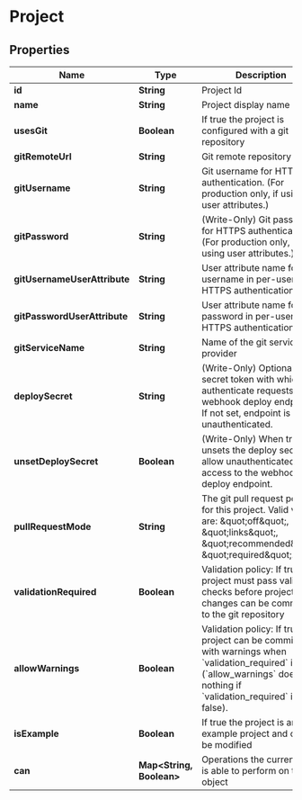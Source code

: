 # Project

## Properties
Name | Type | Description | Notes
------------ | ------------- | ------------- | -------------
**id** | **String** | Project Id |  [optional]
**name** | **String** | Project display name |  [optional]
**usesGit** | **Boolean** | If true the project is configured with a git repository |  [optional]
**gitRemoteUrl** | **String** | Git remote repository url |  [optional]
**gitUsername** | **String** | Git username for HTTPS authentication. (For production only, if using user attributes.) |  [optional]
**gitPassword** | **String** | (Write-Only) Git password for HTTPS authentication. (For production only, if using user attributes.) |  [optional]
**gitUsernameUserAttribute** | **String** | User attribute name for username in per-user HTTPS authentication. |  [optional]
**gitPasswordUserAttribute** | **String** | User attribute name for password in per-user HTTPS authentication. |  [optional]
**gitServiceName** | **String** | Name of the git service provider |  [optional]
**deploySecret** | **String** | (Write-Only) Optional secret token with which to authenticate requests to the webhook deploy endpoint. If not set, endpoint is unauthenticated. |  [optional]
**unsetDeploySecret** | **Boolean** | (Write-Only) When true, unsets the deploy secret to allow unauthenticated access to the webhook deploy endpoint. |  [optional]
**pullRequestMode** | **String** | The git pull request policy for this project. Valid values are: \&quot;off\&quot;, \&quot;links\&quot;, \&quot;recommended\&quot;, \&quot;required\&quot;. |  [optional]
**validationRequired** | **Boolean** | Validation policy: If true, the project must pass validation checks before project changes can be committed to the git repository |  [optional]
**allowWarnings** | **Boolean** | Validation policy: If true, the project can be committed with warnings when &#x60;validation_required&#x60; is true. (&#x60;allow_warnings&#x60; does nothing if &#x60;validation_required&#x60; is false). |  [optional]
**isExample** | **Boolean** | If true the project is an example project and cannot be modified |  [optional]
**can** | **Map&lt;String, Boolean&gt;** | Operations the current user is able to perform on this object |  [optional]
